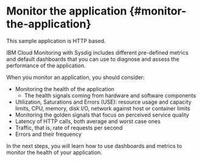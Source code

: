 # Monitor the application {#monitor-the-application}

This sample application is HTTP based.

IBM Cloud Monitoring with Sysdig includes different pre-defined metrics and default dashboards that you can use to diagnose and assess the performance of the application.

When you monitor an application, you should consider:

*   Monitoring the health of the application
    *   The health signals coming from hardware and software components
*   Utilization, Saturations and Errors (USE): resource usage and capacity limits, CPU, memory, disk I/O, network against host or container limits
*   Monitoring the golden signals that focus on perceived service quality
*   Latency of HTTP calls, both average and worst case ones
*   Traffic, that is, rate of requests per second
*   Errors and their frequency

In the next steps, you will learn how to use dashboards and metrics to monitor the health of your application.